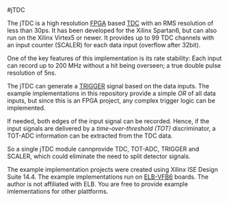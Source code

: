 #jTDC

The jTDC is a high resolution [FPGA](https://en.wikipedia.org/wiki/Field-programmable_gate_array) based [TDC](https://en.wikipedia.org/wiki/Time-to-digital_converter) with an RMS resolution of less than 30ps. It has been developed for the Xilinx Spartan6, but can also run on the Xilinx Virtex5 or newer. It provides up to 99 TDC channels with an input counter (SCALER) for each data input (overflow after 32bit).

One of the key features of this implementation is its rate stability: Each input can record up to 200 MHz without a hit being overseen; a true double pulse resolution of 5ns.

The jTDC can generate a [TRIGGER](https://en.wikipedia.org/wiki/Trigger_(particle_physics)) signal based on the data inputs. The example implementations in this repository provide a simple *OR* of all data inputs, but since this is an FPGA project, any complex trigger logic can be implemented.

If needed, both edges of the input signal can be recorded. Hence, if the input signals are delivered by a *time-over-threshold (TOT)* discriminator, a TOT-ADC information can be extracted from the TDC data.

So a single jTDC module cannprovide TDC, TOT-ADC, TRIGGER and SCALER, which could eliminate the need to split detector signals.

The example implementation projects were created using Xilinx ISE Design Suite 14.4. The example implementations run on [ELB-VFB6](http://www.elbonn.de/cms/item.php?theme=elb-vme-vfb6&language=en) boards. The author is not affiliated with ELB. You are free to provide example imlementations for other plattforms.
